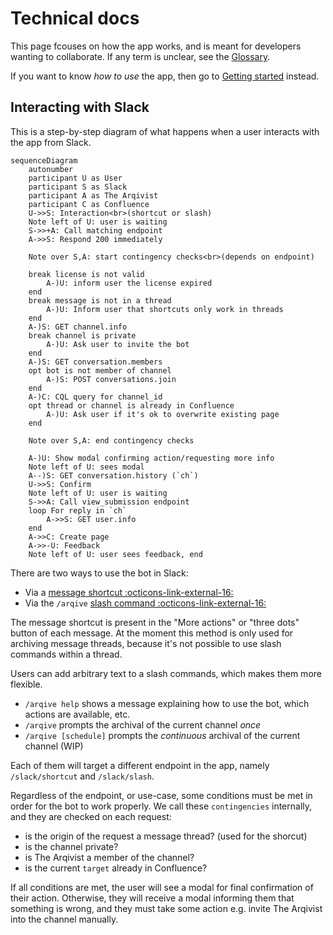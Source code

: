 # Technical docs

This page fcouses on how the app works,
and is meant for developers wanting to collaborate.
If any term is unclear, see the [Glossary](glossary.md).

If you want to know _how to use_ the app,
then go to [Getting started](getting_started.md) instead.

## Interacting with Slack

This is a step-by-step diagram of what happens when a user interacts with the app from Slack.

```mermaid
sequenceDiagram
    autonumber
    participant U as User
    participant S as Slack
    participant A as The Arqivist
    participant C as Confluence
    U->>S: Interaction<br>(shortcut or slash)
    Note left of U: user is waiting
    S->>+A: Call matching endpoint
    A->>S: Respond 200 immediately

    Note over S,A: start contingency checks<br>(depends on endpoint)

    break license is not valid
        A-)U: inform user the license expired
    end
    break message is not in a thread
        A-)U: Inform user that shortcuts only work in threads
    end
    A-)S: GET channel.info
    break channel is private
        A-)U: Ask user to invite the bot
    end
    A-)S: GET conversation.members
    opt bot is not member of channel
        A-)S: POST conversations.join
    end
    A-)C: CQL query for channel_id
    opt thread or channel is already in Confluence
        A-)U: Ask user if it's ok to overwrite existing page
    end

    Note over S,A: end contingency checks

    A-)U: Show modal confirming action/requesting more info
    Note left of U: sees modal
    A--)S: GET conversation.history (`ch`)
    U->>S: Confirm
    Note left of U: user is waiting
    S->>A: Call view_submission endpoint
    loop For reply in `ch`
        A->>S: GET user.info
    end
    A->>C: Create page
    A->>-U: Feedback
    Note left of U: user sees feedback, end
```

There are two ways to use the bot in Slack:

* Via a [message shortcut :octicons-link-external-16:](https://api.slack.com/interactivity/shortcuts/using#message_shortcuts)
* Via the `/arqive` [slash command :octicons-link-external-16:](https://api.slack.com/interactivity/slash-commands)

The message shortcut is present in the "More actions" or "three dots" button of each message.
At the moment this method is only used for archiving message threads,
because it's not possible to use slash commands within a thread.

Users can add arbitrary text to a slash commands, which makes them more flexible.

* `/arqive help`       shows a message explaining how to use the bot, which actions are available, etc.
* `/arqive`            prompts the archival of the current channel _once_
* `/arqive [schedule]` prompts the _continuous_ archival of the current channel (WIP)

Each of them will target a different endpoint in the app, namely `/slack/shortcut` and `/slack/slash`.

Regardless of the endpoint, or use-case, some conditions must be met in order for the bot to work properly.
We call these `contingencies` internally, and they are checked on each request:

* is the origin of the request a message thread? (used for the shorcut)
* is the channel private?
* is The Arqivist a member of the channel?
* is the current `target` already in Confluence?

If all conditions are met, the user will see a modal for final confirmation of their action.
Otherwise, they will receive a modal informing them that something is wrong,
and they must take some action e.g. invite The Arqivist into the channel manually.

